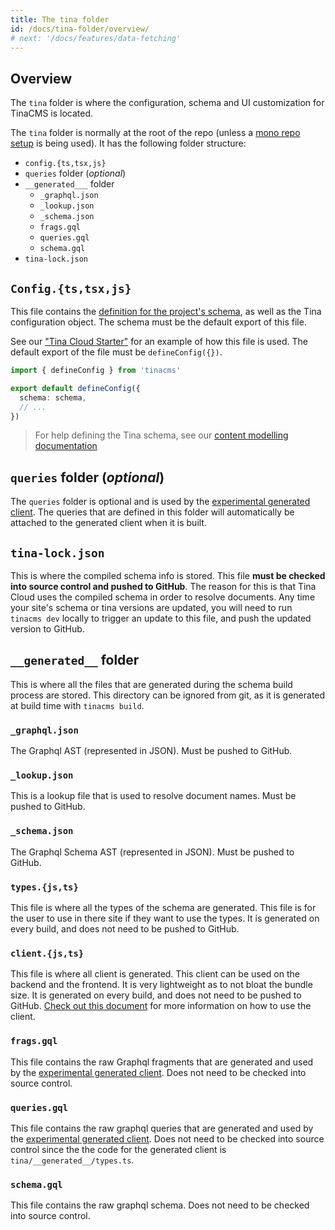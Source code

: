 ```yaml
---
title: The tina folder
id: /docs/tina-folder/overview/
# next: '/docs/features/data-fetching'
---
```


## Overview

The `tina` folder is where the configuration, schema and UI customization for TinaCMS is located.

The `tina` folder is normally at the root of the repo (unless a [mono repo setup](/docs/tina-cloud/faq/#does-tina-cloud-work-with-monorepos) is being used). It has the following folder structure:

- `config.{ts,tsx,js}`
- `queries` folder (_optional_)
- `__generated___` folder
  - `_graphql.json`
  - `_lookup.json`
  - `_schema.json`
  - `frags.gql`
  - `queries.gql`
  - `schema.gql`
- `tina-lock.json`

## `Config.{ts,tsx,js}`

This file contains the [definition for the project's schema](/docs/schema), as well as the Tina configuration object. The schema must be the default export of this file.

See our ["Tina Cloud Starter"](https://github.com/tinacms/tina-cloud-starter/blob/main/tina/config.ts) for an example of how this file is used. The default export of the file must be `defineConfig({})`.

```ts
import { defineConfig } from 'tinacms'

export default defineConfig({
  schema: schema,
  // ...
})
```

> For help defining the Tina schema, see our [content modelling documentation](/docs/schema/)

## `queries` folder (_optional_)

The `queries` folder is optional and is used by the [experimental generated client](/docs/data-fetching/overview/). The queries that are defined in this folder will automatically be attached to the generated client when it is built.

## `tina-lock.json`

This is where the compiled schema info is stored. This file **must be checked into source control and pushed to GitHub**. The reason for this is that Tina Cloud uses the compiled schema in order to resolve documents. Any time your site's schema or tina versions are updated, you will need to run `tinacms dev` locally to trigger an update to this file, and push the updated version to GitHub.

## `__generated__` folder

This is where all the files that are generated during the schema build process are stored. This directory can be ignored from git, as it is generated at build time with `tinacms build`.

### `_graphql.json`

The Graphql AST (represented in JSON). Must be pushed to GitHub.

### `_lookup.json`

This is a lookup file that is used to resolve document names. Must be pushed to GitHub.

### `_schema.json`

The Graphql Schema AST (represented in JSON). Must be pushed to GitHub.

### `types.{js,ts}`

This file is where all the types of the schema are generated. This file is for the user to use in there site if they want to use the types. It is generated on every build, and does not need to be pushed to GitHub.

### `client.{js,ts}`

This file is where all client is generated. This client can be used on the backend and the frontend. It is very lightweight as to not bloat the bundle size. It is generated on every build, and does not need to be pushed to GitHub. [Check out this document](/docs/data-fetching/overview/) for more information on how to use the client.

### `frags.gql`

This file contains the raw Graphql fragments that are generated and used by the [experimental generated client](/docs/data-fetching/overview/). Does not need to be checked into source control.

### `queries.gql`

This file contains the raw graphql queries that are generated and used by the [experimental generated client](/docs/data-fetching/overview/). Does not need to be checked into source control since the the code for the generated client is `tina/__generated__/types.ts`.

### `schema.gql`

This file contains the raw graphql schema. Does not need to be checked into source control.
